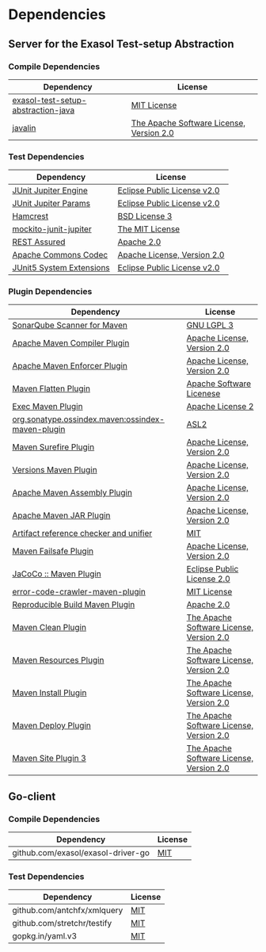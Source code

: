 <!-- @formatter:off -->
# Dependencies

## Server for the Exasol Test-setup Abstraction

### Compile Dependencies

| Dependency                              | License                                       |
| --------------------------------------- | --------------------------------------------- |
| [exasol-test-setup-abstraction-java][0] | [MIT License][1]                              |
| [javalin][2]                            | [The Apache Software License, Version 2.0][3] |

### Test Dependencies

| Dependency                     | License                           |
| ------------------------------ | --------------------------------- |
| [JUnit Jupiter Engine][4]      | [Eclipse Public License v2.0][5]  |
| [JUnit Jupiter Params][4]      | [Eclipse Public License v2.0][5]  |
| [Hamcrest][6]                  | [BSD License 3][7]                |
| [mockito-junit-jupiter][8]     | [The MIT License][9]              |
| [REST Assured][10]             | [Apache 2.0][11]                  |
| [Apache Commons Codec][12]     | [Apache License, Version 2.0][13] |
| [JUnit5 System Extensions][14] | [Eclipse Public License v2.0][15] |

### Plugin Dependencies

| Dependency                                              | License                                       |
| ------------------------------------------------------- | --------------------------------------------- |
| [SonarQube Scanner for Maven][16]                       | [GNU LGPL 3][17]                              |
| [Apache Maven Compiler Plugin][18]                      | [Apache License, Version 2.0][13]             |
| [Apache Maven Enforcer Plugin][19]                      | [Apache License, Version 2.0][13]             |
| [Maven Flatten Plugin][20]                              | [Apache Software Licenese][3]                 |
| [Exec Maven Plugin][21]                                 | [Apache License 2][3]                         |
| [org.sonatype.ossindex.maven:ossindex-maven-plugin][22] | [ASL2][3]                                     |
| [Maven Surefire Plugin][23]                             | [Apache License, Version 2.0][13]             |
| [Versions Maven Plugin][24]                             | [Apache License, Version 2.0][13]             |
| [Apache Maven Assembly Plugin][25]                      | [Apache License, Version 2.0][13]             |
| [Apache Maven JAR Plugin][26]                           | [Apache License, Version 2.0][13]             |
| [Artifact reference checker and unifier][27]            | [MIT][28]                                     |
| [Maven Failsafe Plugin][29]                             | [Apache License, Version 2.0][13]             |
| [JaCoCo :: Maven Plugin][30]                            | [Eclipse Public License 2.0][31]              |
| [error-code-crawler-maven-plugin][32]                   | [MIT License][33]                             |
| [Reproducible Build Maven Plugin][34]                   | [Apache 2.0][3]                               |
| [Maven Clean Plugin][35]                                | [The Apache Software License, Version 2.0][3] |
| [Maven Resources Plugin][36]                            | [The Apache Software License, Version 2.0][3] |
| [Maven Install Plugin][37]                              | [The Apache Software License, Version 2.0][3] |
| [Maven Deploy Plugin][38]                               | [The Apache Software License, Version 2.0][3] |
| [Maven Site Plugin 3][39]                               | [The Apache Software License, Version 2.0][3] |

## Go-client

### Compile Dependencies

| Dependency                         | License   |
| ---------------------------------- | --------- |
| github.com/exasol/exasol-driver-go | [MIT][40] |

### Test Dependencies

| Dependency                  | License   |
| --------------------------- | --------- |
| github.com/antchfx/xmlquery | [MIT][41] |
| github.com/stretchr/testify | [MIT][42] |
| gopkg.in/yaml.v3            | [MIT][43] |

[0]: https://github.com/exasol/exasol-test-setup-abstraction-java/
[1]: https://github.com/exasol/exasol-test-setup-abstraction-java/blob/main/LICENSE
[2]: https://javalin.io/
[3]: http://www.apache.org/licenses/LICENSE-2.0.txt
[4]: https://junit.org/junit5/
[5]: https://www.eclipse.org/legal/epl-v20.html
[6]: http://hamcrest.org/JavaHamcrest/
[7]: http://opensource.org/licenses/BSD-3-Clause
[8]: https://github.com/mockito/mockito
[9]: https://github.com/mockito/mockito/blob/main/LICENSE
[10]: http://code.google.com/p/rest-assured
[11]: http://www.apache.org/licenses/LICENSE-2.0.html
[12]: https://commons.apache.org/proper/commons-codec/
[13]: https://www.apache.org/licenses/LICENSE-2.0.txt
[14]: https://github.com/itsallcode/junit5-system-extensions
[15]: http://www.eclipse.org/legal/epl-v20.html
[16]: http://sonarsource.github.io/sonar-scanner-maven/
[17]: http://www.gnu.org/licenses/lgpl.txt
[18]: https://maven.apache.org/plugins/maven-compiler-plugin/
[19]: https://maven.apache.org/enforcer/maven-enforcer-plugin/
[20]: https://www.mojohaus.org/flatten-maven-plugin/
[21]: http://www.mojohaus.org/exec-maven-plugin
[22]: https://sonatype.github.io/ossindex-maven/maven-plugin/
[23]: https://maven.apache.org/surefire/maven-surefire-plugin/
[24]: http://www.mojohaus.org/versions-maven-plugin/
[25]: https://maven.apache.org/plugins/maven-assembly-plugin/
[26]: https://maven.apache.org/plugins/maven-jar-plugin/
[27]: https://github.com/exasol/artifact-reference-checker-maven-plugin
[28]: https://opensource.org/licenses/MIT
[29]: https://maven.apache.org/surefire/maven-failsafe-plugin/
[30]: https://www.jacoco.org/jacoco/trunk/doc/maven.html
[31]: https://www.eclipse.org/legal/epl-2.0/
[32]: https://github.com/exasol/error-code-crawler-maven-plugin/
[33]: https://github.com/exasol/error-code-crawler-maven-plugin/blob/main/LICENSE
[34]: http://zlika.github.io/reproducible-build-maven-plugin
[35]: http://maven.apache.org/plugins/maven-clean-plugin/
[36]: http://maven.apache.org/plugins/maven-resources-plugin/
[37]: http://maven.apache.org/plugins/maven-install-plugin/
[38]: http://maven.apache.org/plugins/maven-deploy-plugin/
[39]: http://maven.apache.org/plugins/maven-site-plugin/
[40]: https://github.com/exasol/exasol-driver-go/blob/v0.4.6/LICENSE
[41]: https://github.com/antchfx/xmlquery/blob/HEAD/LICENSE
[42]: https://github.com/stretchr/testify/blob/HEAD/LICENSE
[43]: https://github.com/go-yaml/yaml/blob/v3.0.1/LICENSE
